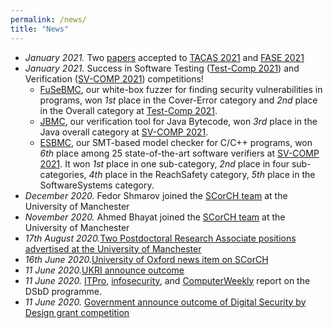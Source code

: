 ```yaml
---
permalink: /news/
title: "News"
---
```

- <em>January 2021.</em> Two <a href="/publications">papers</a> accepted to <a href="https://etaps.org/2021/tacas">TACAS 2021</a> and <a href="https://etaps.org/2021/fase">FASE 2021</a>
- <em>January 2021.</em> Success in Software Testing (<a href="https://test-comp.sosy-lab.org/2021/">Test-Comp 2021</a>) and Verification (<a href="https://sv-comp.sosy-lab.org/2021/">SV-COMP 2021</a>) competitions! 
	- <a href="https://ssvlab.github.io/lucasccordeiro/papers/fase2021.pdf">FuSeBMC</a>, our white-box fuzzer for finding security vulnerabilities in programs, won <em>1st</em> place in the Cover-Error category and <em>2nd</em> place in the Overall category at <a href="https://test-comp.sosy-lab.org/2021/">Test-Comp 2021</a>. 
	- <a href="https://ssvlab.github.io/lucasccordeiro/papers/cav2018.pdf">JBMC</a>, our verification tool for Java Bytecode, won <em>3rd</em> place in the Java overall category at <a href="https://sv-comp.sosy-lab.org/2021/">SV-COMP 2021</a>. 
	- <a href="https://ssvlab.github.io/lucasccordeiro/papers/ase2018.pdf">ESBMC</a>, our SMT-based model checker for C/C++ programs, won <em>6th</em> place among 25 state-of-the-art software verifiers at <a href="https://sv-comp.sosy-lab.org/2021/">SV-COMP 2021</a>. It won <em>1st</em> place in one sub-category, <em>2nd</em> place in four sub-categories, <em>4th</em> place in the ReachSafety category, <em>5th</em> place in the SoftwareSystems category.
- <em>December 2020.</em> Fedor Shmarov joined the <a href="/team">SCorCH team</a> at the University of Manchester
- <em>November 2020.</em> Ahmed Bhayat joined the <a href="/team">SCorCH team</a> at the University of Manchester
- <em>17th August 2020.</em><a href="https://www.jobs.manchester.ac.uk/displayjob.aspx?jobid=18989">Two Postdoctoral Research Associate positions advertised at the University of Manchester</a>
- <em>16th June 2020.</em><a href="https://www.cs.ox.ac.uk/news/1820-full.html">University of Oxford news item on SCorCH</a>
- <em>11 June 2020.</em><a href="https://www.ukri.org/news/government-invests-10-million-to-help-make-future-technologies-more-secure/">UKRI announce outcome</a>
- <em>11 June 2020.</em> <a href="https://www.itpro.co.uk/security/cyber-security/356010/government-awards-ps10-million-to-cutting-edge-security-by-design">ITPro</a>, <a href="https://www.infosecurity-magazine.com/news/uk-government-fund-develop/">infosecurity</a>, and <a href="https://www.computerweekly.com/news/252484449/Government-to-fund-nine-advanced-security-projects">ComputerWeekly</a> report on the DSbD programme.
- <em>11 June 2020.</em> <a href="https://www.gov.uk/government/news/government-invests-10-million-to-help-make-future-technologies-more-secure">Government announce outcome of Digital Security by Design grant competition</a> 
